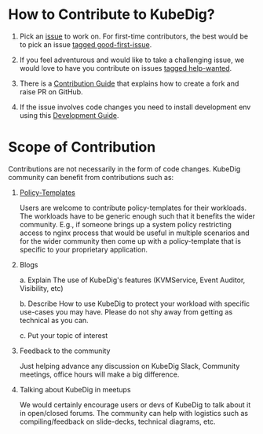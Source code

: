 # How to Contribute to KubeDig?

1. Pick an [issue](https://github.com/issues?q=is%3Aopen+is%3Aissue+user%3Akubedig+sort%3Aupdated-desc) to work on. For first-time contributors, the best would be to pick an issue [tagged good-first-issue](https://github.com/issues?q=is%3Aopen+is%3Aissue+user%3Akubedig+label%3A%22good+first+issue%22+sort%3Aupdated-desc).

2. If you feel adventurous and would like to take a challenging issue, we would love to have you contribute on issues [tagged help-wanted](https://github.com/issues?q=is%3Aopen+is%3Aissue+user%3Akubedig+label%3A%22help+wanted%22+sort%3Aupdated-desc).

3. There is a [Contribution Guide](contribution/contribution_guide.md) that explains how to create a fork and raise PR on GitHub.

4. If the issue involves code changes you need to install development env using this [Development Guide](contribution/development_guide.md).

# Scope of Contribution

Contributions are not necessarily in the form of code changes. KubeDig community can benefit from contributions such as:

1. [Policy-Templates](https://github.com/zfz-725/policy-templates)

   Users are welcome to contribute policy-templates for their workloads. The workloads have to be generic enough such that it benefits the wider community. E.g., if someone brings up a system policy restricting access to nginx process that would be useful in multiple scenarios and for the wider community then come up with a policy-template that is specific to your proprietary application.

2. Blogs

   a. Explain The use of KubeDig's features (KVMService, Event Auditor, Visibility, etc)

   b. Describe How to use KubeDig to protect your workload with specific use-cases you may have. Please do not shy away from getting as technical as you can.

   c. Put your topic of interest

3. Feedback to the community

   Just helping advance any discussion on KubeDig Slack, Community meetings, office hours will make a big difference.

4. Talking about KubeDig in meetups

   We would certainly encourage users or devs of KubeDig to talk about it in open/closed forums. The community can help with logistics such as compiling/feedback on slide-decks, technical diagrams, etc.
